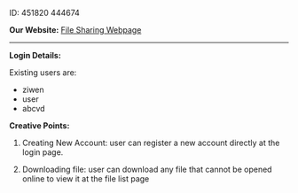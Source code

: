 ID:
451820
444674

**Our Website:**  [File Sharing Webpage](http://ec2-54-214-176-234.us-west-2.compute.amazonaws.com/~ziwen/login.php)


----------


**Login Details:** 

Existing users are:

 - ziwen
 - user
 - abcvd


**Creative Points:**

 1. Creating New Account: user can register a new account directly at the login page.

 2. Downloading file: user can download any file that cannot be opened online to view it at the file list page